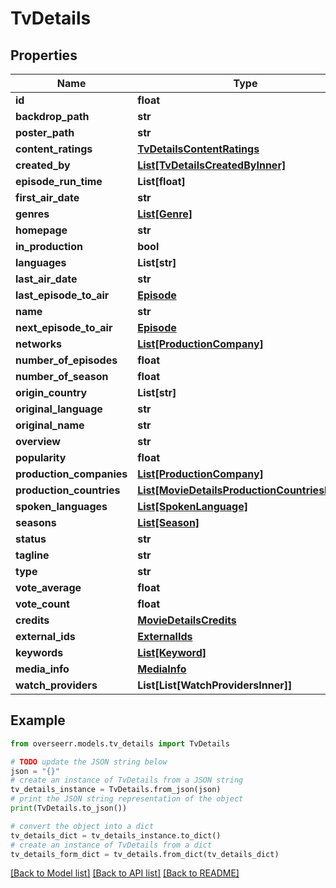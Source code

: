 # TvDetails


## Properties

Name | Type | Description | Notes
------------ | ------------- | ------------- | -------------
**id** | **float** |  | [optional] 
**backdrop_path** | **str** |  | [optional] 
**poster_path** | **str** |  | [optional] 
**content_ratings** | [**TvDetailsContentRatings**](TvDetailsContentRatings.md) |  | [optional] 
**created_by** | [**List[TvDetailsCreatedByInner]**](TvDetailsCreatedByInner.md) |  | [optional] 
**episode_run_time** | **List[float]** |  | [optional] 
**first_air_date** | **str** |  | [optional] 
**genres** | [**List[Genre]**](Genre.md) |  | [optional] 
**homepage** | **str** |  | [optional] 
**in_production** | **bool** |  | [optional] 
**languages** | **List[str]** |  | [optional] 
**last_air_date** | **str** |  | [optional] 
**last_episode_to_air** | [**Episode**](Episode.md) |  | [optional] 
**name** | **str** |  | [optional] 
**next_episode_to_air** | [**Episode**](Episode.md) |  | [optional] 
**networks** | [**List[ProductionCompany]**](ProductionCompany.md) |  | [optional] 
**number_of_episodes** | **float** |  | [optional] 
**number_of_season** | **float** |  | [optional] 
**origin_country** | **List[str]** |  | [optional] 
**original_language** | **str** |  | [optional] 
**original_name** | **str** |  | [optional] 
**overview** | **str** |  | [optional] 
**popularity** | **float** |  | [optional] 
**production_companies** | [**List[ProductionCompany]**](ProductionCompany.md) |  | [optional] 
**production_countries** | [**List[MovieDetailsProductionCountriesInner]**](MovieDetailsProductionCountriesInner.md) |  | [optional] 
**spoken_languages** | [**List[SpokenLanguage]**](SpokenLanguage.md) |  | [optional] 
**seasons** | [**List[Season]**](Season.md) |  | [optional] 
**status** | **str** |  | [optional] 
**tagline** | **str** |  | [optional] 
**type** | **str** |  | [optional] 
**vote_average** | **float** |  | [optional] 
**vote_count** | **float** |  | [optional] 
**credits** | [**MovieDetailsCredits**](MovieDetailsCredits.md) |  | [optional] 
**external_ids** | [**ExternalIds**](ExternalIds.md) |  | [optional] 
**keywords** | [**List[Keyword]**](Keyword.md) |  | [optional] 
**media_info** | [**MediaInfo**](MediaInfo.md) |  | [optional] 
**watch_providers** | **List[List[WatchProvidersInner]]** |  | [optional] 

## Example

```python
from overseerr.models.tv_details import TvDetails

# TODO update the JSON string below
json = "{}"
# create an instance of TvDetails from a JSON string
tv_details_instance = TvDetails.from_json(json)
# print the JSON string representation of the object
print(TvDetails.to_json())

# convert the object into a dict
tv_details_dict = tv_details_instance.to_dict()
# create an instance of TvDetails from a dict
tv_details_form_dict = tv_details.from_dict(tv_details_dict)
```
[[Back to Model list]](../README.md#documentation-for-models) [[Back to API list]](../README.md#documentation-for-api-endpoints) [[Back to README]](../README.md)


